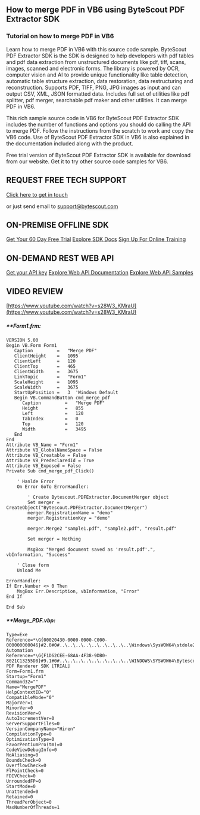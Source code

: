 ## How to merge PDF in VB6 using ByteScout PDF Extractor SDK

### Tutorial on how to merge PDF in VB6

Learn how to merge PDF in VB6 with this source code sample. ByteScout PDF Extractor SDK is the SDK is designed to help developers with pdf tables and pdf data extraction from unstructured documents like pdf, tiff, scans, images, scanned and electronic forms. The library is powered by OCR, computer vision and AI to provide unique functionality like table detection, automatic table structure extraction, data restoration, data restructuring and reconstruction. Supports PDF, TIFF, PNG, JPG images as input and can output CSV, XML, JSON formatted data. Includes full set of utilities like pdf splitter, pdf merger, searchable pdf maker and other utilities. It can merge PDF in VB6.

This rich sample source code in VB6 for ByteScout PDF Extractor SDK includes the number of functions and options you should do calling the API to merge PDF. Follow the instructions from the scratch to work and copy the VB6 code. Use of ByteScout PDF Extractor SDK in VB6 is also explained in the documentation included along with the product.

Free trial version of ByteScout PDF Extractor SDK is available for download from our website. Get it to try other source code samples for VB6.

## REQUEST FREE TECH SUPPORT

[Click here to get in touch](https://bytescout.zendesk.com/hc/en-us/requests/new?subject=ByteScout%20PDF%20Extractor%20SDK%20Question)

or just send email to [support@bytescout.com](mailto:support@bytescout.com?subject=ByteScout%20PDF%20Extractor%20SDK%20Question) 

## ON-PREMISE OFFLINE SDK 

[Get Your 60 Day Free Trial](https://bytescout.com/download/web-installer?utm_source=github-readme)
[Explore SDK Docs](https://bytescout.com/documentation/index.html?utm_source=github-readme)
[Sign Up For Online Training](https://academy.bytescout.com/)


## ON-DEMAND REST WEB API

[Get your API key](https://pdf.co/documentation/api?utm_source=github-readme)
[Explore Web API Documentation](https://pdf.co/documentation/api?utm_source=github-readme)
[Explore Web API Samples](https://github.com/bytescout/ByteScout-SDK-SourceCode/tree/master/PDF.co%20Web%20API)

## VIDEO REVIEW

[https://www.youtube.com/watch?v=s28W3_KMraU](https://www.youtube.com/watch?v=s28W3_KMraU)




<!-- code block begin -->

##### ****Form1.frm:**
    
```
VERSION 5.00
Begin VB.Form Form1 
   Caption         =   "Merge PDF"
   ClientHeight    =   1095
   ClientLeft      =   120
   ClientTop       =   465
   ClientWidth     =   3675
   LinkTopic       =   "Form1"
   ScaleHeight     =   1095
   ScaleWidth      =   3675
   StartUpPosition =   3  'Windows Default
   Begin VB.CommandButton cmd_merge_pdf 
      Caption         =   "Merge PDF"
      Height          =   855
      Left            =   120
      TabIndex        =   0
      Top             =   120
      Width           =   3495
   End
End
Attribute VB_Name = "Form1"
Attribute VB_GlobalNameSpace = False
Attribute VB_Creatable = False
Attribute VB_PredeclaredId = True
Attribute VB_Exposed = False
Private Sub cmd_merge_pdf_Click()
    
    ' Hanlde Error
    On Error GoTo ErrorHandler:
    
        ' Create Bytescout.PDFExtractor.DocumentMerger object
        Set merger = CreateObject("Bytescout.PDFExtractor.DocumentMerger")
        merger.RegistrationName = "demo"
        merger.RegistrationKey = "demo"

        merger.Merge2 "sample1.pdf", "sample2.pdf", "result.pdf"
                                        
        Set merger = Nothing

        MsgBox "Merged document saved as 'result.pdf'.", vbInformation, "Success"

    ' Close form
    Unload Me
    
ErrorHandler:
If Err.Number <> 0 Then
    MsgBox Err.Description, vbInformation, "Error"
End If

End Sub

```

<!-- code block end -->    

<!-- code block begin -->

##### ****Merge_PDF.vbp:**
    
```
Type=Exe
Reference=*\G{00020430-0000-0000-C000-000000000046}#2.0#0#..\..\..\..\..\..\..\..\..\Windows\SysWOW64\stdole2.tlb#OLE Automation
Reference=*\G{F1D62CEE-68AA-4F38-9DB0-8021C13255D8}#9.1#0#..\..\..\..\..\..\..\..\..\WINDOWS\SYSWOW64\Bytescout.PDFRenderer.tlb#ByteScout PDF Renderer SDK [TRIAL]
Form=Form1.frm
Startup="Form1"
Command32=""
Name="MergePDF"
HelpContextID="0"
CompatibleMode="0"
MajorVer=1
MinorVer=0
RevisionVer=0
AutoIncrementVer=0
ServerSupportFiles=0
VersionCompanyName="Hiren"
CompilationType=0
OptimizationType=0
FavorPentiumPro(tm)=0
CodeViewDebugInfo=0
NoAliasing=0
BoundsCheck=0
OverflowCheck=0
FlPointCheck=0
FDIVCheck=0
UnroundedFP=0
StartMode=0
Unattended=0
Retained=0
ThreadPerObject=0
MaxNumberOfThreads=1

```

<!-- code block end -->